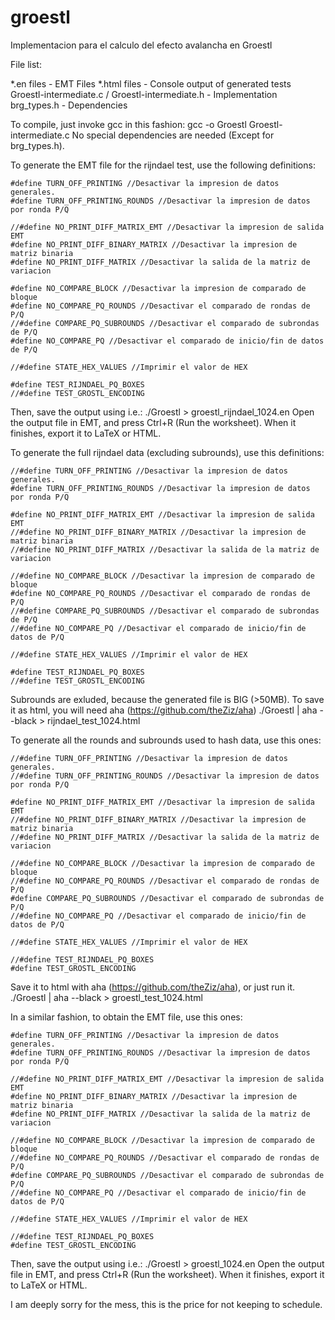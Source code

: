 groestl
=======

Implementacion para el calculo del efecto avalancha en Groestl


File list:

*.en files      - EMT Files
*.html files    - Console output of generated tests
Groestl-intermediate.c / Groestl-intermediate.h     - Implementation
brg_types.h     - Dependencies




To compile, just invoke gcc in this fashion:
gcc -o Groestl Groestl-intermediate.c
No special dependencies are needed (Except for brg_types.h).


To generate the EMT file for the rijndael test, use the following definitions:
```
#define TURN_OFF_PRINTING //Desactivar la impresion de datos generales.
#define TURN_OFF_PRINTING_ROUNDS //Desactivar la impresion de datos por ronda P/Q

//#define NO_PRINT_DIFF_MATRIX_EMT //Desactivar la impresion de salida EMT
#define NO_PRINT_DIFF_BINARY_MATRIX //Desactivar la impresion de matriz binaria
#define NO_PRINT_DIFF_MATRIX //Desactivar la salida de la matriz de variacion

#define NO_COMPARE_BLOCK //Desactivar la impresion de comparado de bloque
#define NO_COMPARE_PQ_ROUNDS //Desactivar el comparado de rondas de P/Q
//#define COMPARE_PQ_SUBROUNDS //Desactivar el comparado de subrondas de P/Q
#define NO_COMPARE_PQ //Desactivar el comparado de inicio/fin de datos de P/Q

//#define STATE_HEX_VALUES //Imprimir el valor de HEX

#define TEST_RIJNDAEL_PQ_BOXES
//#define TEST_GROSTL_ENCODING
```

Then, save the output using i.e.: ./Groestl > groestl_rijndael_1024.en
Open the output file in EMT, and press Ctrl+R (Run the worksheet).
When it finishes, export it to LaTeX or HTML.



To generate the full rijndael data (excluding subrounds), use this definitions:

```
//#define TURN_OFF_PRINTING //Desactivar la impresion de datos generales.
#define TURN_OFF_PRINTING_ROUNDS //Desactivar la impresion de datos por ronda P/Q

#define NO_PRINT_DIFF_MATRIX_EMT //Desactivar la impresion de salida EMT
//#define NO_PRINT_DIFF_BINARY_MATRIX //Desactivar la impresion de matriz binaria
//#define NO_PRINT_DIFF_MATRIX //Desactivar la salida de la matriz de variacion

//#define NO_COMPARE_BLOCK //Desactivar la impresion de comparado de bloque
#define NO_COMPARE_PQ_ROUNDS //Desactivar el comparado de rondas de P/Q
//#define COMPARE_PQ_SUBROUNDS //Desactivar el comparado de subrondas de P/Q
//#define NO_COMPARE_PQ //Desactivar el comparado de inicio/fin de datos de P/Q

//#define STATE_HEX_VALUES //Imprimir el valor de HEX

#define TEST_RIJNDAEL_PQ_BOXES
//#define TEST_GROSTL_ENCODING
```

Subrounds are exluded, because the generated file is BIG (>50MB).
To save it as html, you will need aha (https://github.com/theZiz/aha)
./Groestl | aha --black > rijndael_test_1024.html



To generate all the rounds and subrounds used to hash data, use this ones:

```
//#define TURN_OFF_PRINTING //Desactivar la impresion de datos generales.
//#define TURN_OFF_PRINTING_ROUNDS //Desactivar la impresion de datos por ronda P/Q

#define NO_PRINT_DIFF_MATRIX_EMT //Desactivar la impresion de salida EMT
//#define NO_PRINT_DIFF_BINARY_MATRIX //Desactivar la impresion de matriz binaria
//#define NO_PRINT_DIFF_MATRIX //Desactivar la salida de la matriz de variacion

//#define NO_COMPARE_BLOCK //Desactivar la impresion de comparado de bloque
//#define NO_COMPARE_PQ_ROUNDS //Desactivar el comparado de rondas de P/Q
#define COMPARE_PQ_SUBROUNDS //Desactivar el comparado de subrondas de P/Q
//#define NO_COMPARE_PQ //Desactivar el comparado de inicio/fin de datos de P/Q

//#define STATE_HEX_VALUES //Imprimir el valor de HEX

//#define TEST_RIJNDAEL_PQ_BOXES
#define TEST_GROSTL_ENCODING
```

Save it to html with aha (https://github.com/theZiz/aha), or just run it.
./Groestl | aha --black > groestl_test_1024.html


In a similar fashion, to obtain the EMT file, use this ones:
```
#define TURN_OFF_PRINTING //Desactivar la impresion de datos generales.
#define TURN_OFF_PRINTING_ROUNDS //Desactivar la impresion de datos por ronda P/Q

//#define NO_PRINT_DIFF_MATRIX_EMT //Desactivar la impresion de salida EMT
#define NO_PRINT_DIFF_BINARY_MATRIX //Desactivar la impresion de matriz binaria
#define NO_PRINT_DIFF_MATRIX //Desactivar la salida de la matriz de variacion

//#define NO_COMPARE_BLOCK //Desactivar la impresion de comparado de bloque
//#define NO_COMPARE_PQ_ROUNDS //Desactivar el comparado de rondas de P/Q
#define COMPARE_PQ_SUBROUNDS //Desactivar el comparado de subrondas de P/Q
//#define NO_COMPARE_PQ //Desactivar el comparado de inicio/fin de datos de P/Q

//#define STATE_HEX_VALUES //Imprimir el valor de HEX

//#define TEST_RIJNDAEL_PQ_BOXES
#define TEST_GROSTL_ENCODING
```

Then, save the output using i.e.: ./Groestl > groestl_1024.en
Open the output file in EMT, and press Ctrl+R (Run the worksheet).
When it finishes, export it to LaTeX or HTML.



I am deeply sorry for the mess, this is the price for not keeping to schedule.
